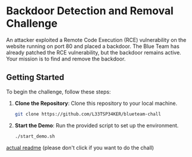 # Backdoor Detection and Removal Challenge

An attacker exploited a Remote Code Execution (RCE) vulnerability on the website running on port 80 and placed a backdoor.
The Blue Team has already patched the RCE vulnerability, but the backdoor remains active. Your mission is to find and remove the backdoor.

## Getting Started

To begin the challenge, follow these steps:

1. **Clone the Repository**: Clone this repository to your local machine.
   ```bash
   git clone https://github.com/L33TSP34KER/blueteam-chall
   ```
2. **Start the Demo**: Run the provided script to set up the environment.
   ```bash
   ./start_demo.sh
   ```
[actual readme](README2.md) (please don't click if you want to do the chall)
